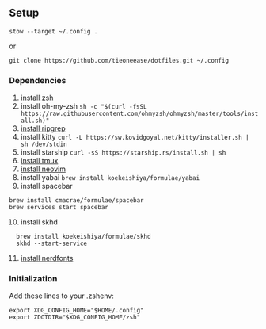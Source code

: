## Setup
```
stow --target ~/.config .
```
or
```
git clone https://github.com/tieoneease/dotfiles.git ~/.config
```


### Dependencies
1. [install zsh](https://github.com/ohmyzsh/ohmyzsh/wiki/Installing-ZSH)
2. install oh-my-zsh ```sh -c "$(curl -fsSL https://raw.githubusercontent.com/ohmyzsh/ohmyzsh/master/tools/install.sh)"```
3. [install ripgrep](https://github.com/BurntSushi/ripgrep?tab=readme-ov-file#installation)
4. install kitty ```curl -L https://sw.kovidgoyal.net/kitty/installer.sh | sh /dev/stdin``` 
5. install starship ```curl -sS https://starship.rs/install.sh | sh```
6. [install tmux](https://github.com/tmux/tmux/wiki/Installing)
7. [install neovim](https://github.com/neovim/neovim/blob/master/INSTALL.md)
8. install yabai ```brew install koekeishiya/formulae/yabai``` 
9. install spacebar 
```
brew install cmacrae/formulae/spacebar
brew services start spacebar
```
10. install skhd 
```
  brew install koekeishiya/formulae/skhd
  skhd --start-service
```
11. [install nerdfonts](https://github.com/ryanoasis/nerd-fonts?tab=readme-ov-file#option-4-homebrew-fonts)

### Initialization
Add these lines to your .zshenv:
```
export XDG_CONFIG_HOME="$HOME/.config"
export ZDOTDIR="$XDG_CONFIG_HOME/zsh"
```
